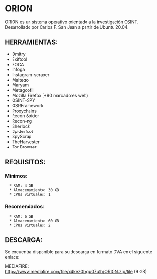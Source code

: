 # ORION

ORION es un sistema operativo orientado a la investigación OSINT. Desarrollado por Carlos F. San Juan a partir de Ubuntu 20.04.


## HERRAMIENTAS:

  - Dmitry
  - Exiftool
  - FOCA
  - Infoga
  - Instagram-scraper
  - Maltego
  - Maryam
  - Metagoofil
  - Mozilla Firefox (+90 marcadores web)
  - OSINT-SPY
  - OSRFramework
  - Proxychains
  - Recon Spider
  - Recon-ng
  - Sherlock
  - Spiderfoot
  - SpyScrap
  - TheHarvester
  - Tor Browser




## REQUISITOS:

### Mínimos:
      
      * RAM: 4 GB
      * Almacenamiento: 30 GB
      * CPUs virtuales: 1

### Recomendados:
 
      * RAM: 6 GB
      * Almacenamiento: 60 GB
      * CPUs virtuales: 2




## DESCARGA:

Se encuentra disponible para su descarga en formato OVA en el siguiente enlace:

  MEDIAFIRE: https://www.mediafire.com/file/x4kez0lxgu07ufh/ORION.zip/file (9 GB)
